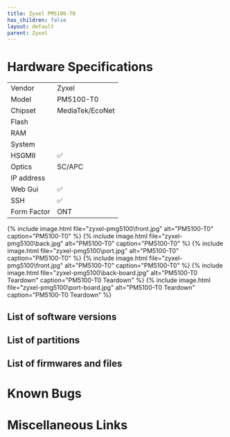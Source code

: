 ```yaml
---
title: Zyxel PM5100-T0 
has_children: false
layout: default
parent: Zyxel
---
```


# Hardware Specifications

|             |                 |
| ----------- | --------------- |
| Vendor      | Zyxel           |
| Model       | PM5100-T0       |
| Chipset     | MediaTek/EcoNet |
| Flash       |                 |
| RAM         |                 |
| System      |                 |
| HSGMII      | ✅              |
| Optics      | SC/APC          |
| IP address  |                 |
| Web Gui     | ✅              |
| SSH         | ✅              |
| Form Factor | ONT             |

{% include image.html file="zyxel-pmg5100\front.jpg" alt="PM5100-T0" caption="PM5100-T0" %}
{% include image.html file="zyxel-pmg5100\back.jpg" alt="PM5100-T0" caption="PM5100-T0" %}
{% include image.html file="zyxel-pmg5100\port.jpg" alt="PM5100-T0" caption="PM5100-T0" %}
{% include image.html file="zyxel-pmg5100\front.jpg" alt="PM5100-T0" caption="PM5100-T0" %}
{% include image.html file="zyxel-pmg5100\back-board.jpg" alt="PM5100-T0 Teardown" caption="PM5100-T0 Teardown" %}
{% include image.html file="zyxel-pmg5100\port-board.jpg" alt="PM5100-T0 Teardown" caption="PM5100-T0 Teardown" %}

## List of software versions
## List of partitions
## List of firmwares and files
# Known Bugs
# Miscellaneous Links
